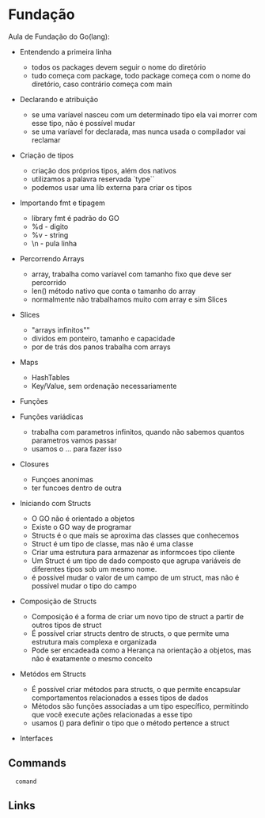 # Fundação

Aula de Fundação do Go(lang):

- Entendendo a primeira linha

  - todos os packages devem seguir o nome do diretório
  - tudo começa com package, todo package começa com o nome do diretório, caso contrário começa com main

- Declarando e atribuição

  - se uma varíavel nasceu com um determinado tipo ela vai morrer com esse tipo, não é possível mudar
  - se uma varíavel for declarada, mas nunca usada o compilador vai reclamar

- Criação de tipos

  - criação dos próprios tipos, além dos nativos
  - utilizamos a palavra reservada `type``
  - podemos usar uma lib externa para criar os tipos

- Importando fmt e tipagem

  - library fmt é padrão do GO
  - %d - digito
  - %v - string
  - \n - pula linha

- Percorrendo Arrays

  - array, trabalha como varíavel com tamanho fixo que deve ser percorrido
  - len() método nativo que conta o tamanho do array
  - normalmente não trabalhamos muito com array e sim Slices

- Slices

  - "arrays infinitos""
  - dividos em ponteiro, tamanho e capacidade
  - por de trás dos panos trabalha com arrays

- Maps

  - HashTables
  - Key/Value, sem ordenação necessariamente

- Funções
- Funções variádicas

  - trabalha com parametros infinitos, quando não sabemos quantos parametros vamos passar
  - usamos o ... para fazer isso

- Closures

  - Funçoes anonimas
  - ter funcoes dentro de outra

- Iniciando com Structs

  - O GO não é orientado a objetos
  - Existe o GO way de programar
  - Structs é o que mais se aproxima das classes que conhecemos
  - Struct é um tipo de classe, mas não é uma classe
  - Criar uma estrutura para armazenar as informcoes tipo cliente
  - Um Struct é um tipo de dado composto que agrupa variáveis de diferentes tipos sob um mesmo nome.
  - é possivel mudar o valor de um campo de um struct, mas não é possível mudar o tipo do campo

- Composição de Structs

  - Composição é a forma de criar um novo tipo de struct a partir de outros tipos de struct
  - É possível criar structs dentro de structs, o que permite uma estrutura mais complexa e organizada
  - Pode ser encadeada como a Herança na orientação a objetos, mas não é exatamente o mesmo conceito

- Metódos em Structs

  - É possível criar métodos para structs, o que permite encapsular comportamentos relacionados a esses tipos de dados
  - Métodos são funções associadas a um tipo específico, permitindo que você execute ações relacionadas a esse tipo
  - usamos () para definir o tipo que o método pertence a struct

- Interfaces

## Commands

```
  comand
```

## Links
